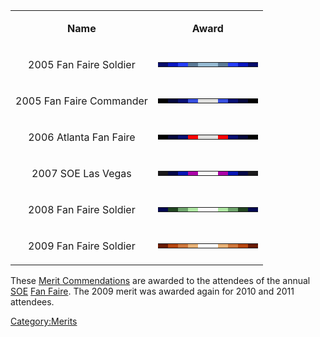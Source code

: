 <table>
<tbody>
<tr class="odd">
<td style="text-align: center;"><p><b>Name</b></p></td>
<td style="text-align: center;"><p><b>Award</b></p></td>
</tr>
<tr class="even">
<td style="text-align: center;"><p>2005 Fan Faire Soldier</p></td>
<td style="text-align: center;"><table class="bigmerit">
<tr>
<td bgcolor="#080D6B">
</td>
<td bgcolor="#0A16C0">
</td>
<td bgcolor="#253EFB">
</td>
<td bgcolor="#5B7A97">
</td>
<td bgcolor="#97BBD3">
</td>
<td bgcolor="#97BBD3">
</td>
<td bgcolor="#5B7A97">
</td>
<td bgcolor="#253EFB">
</td>
<td bgcolor="#0A16C0">
</td>
<td bgcolor="#080D6B">
</td>
</tr>
</table></td>
</tr>
<tr class="odd">
<td style="text-align: center;"><p>2005 Fan Faire Commander</p></td>
<td style="text-align: center;"><table class="bigmerit">
<tr>
<td bgcolor="#000000">
</td>
<td bgcolor="#03063A">
</td>
<td bgcolor="#060E71">
</td>
<td bgcolor="#364EDF">
</td>
<td bgcolor="#E0E0DF">
</td>
<td bgcolor="#E0E0DF">
</td>
<td bgcolor="#364EDF">
</td>
<td bgcolor="#060E71">
</td>
<td bgcolor="#03063A">
</td>
<td bgcolor="#000000">
</td>
</tr>
</table></td>
</tr>
<tr class="even">
<td style="text-align: center;"><p>2006 Atlanta Fan Faire</p></td>
<td style="text-align: center;"><table class="bigmerit">
<tr>
<td bgcolor="#000000">
</td>
<td bgcolor="#03063A">
</td>
<td bgcolor="#060E71">
</td>
<td bgcolor="#fe0000">
</td>
<td bgcolor="#E0E0DF">
</td>
<td bgcolor="#E0E0DF">
</td>
<td bgcolor="#fe0000">
</td>
<td bgcolor="#060E71">
</td>
<td bgcolor="#03063A">
</td>
<td bgcolor="#000000">
</td>
</tr>
</table></td>
</tr>
<tr class="odd">
<td style="text-align: center;"><p>2007 SOE Las Vegas</p></td>
<td style="text-align: center;"><table class="bigmerit">
<tr>
<td bgcolor="#1a191b">
</td>
<td bgcolor="#040847">
</td>
<td bgcolor="#0715b4">
</td>
<td bgcolor="#ac00a8">
</td>
<td bgcolor="#ffffff">
</td>
<td bgcolor="#ffffff">
</td>
<td bgcolor="#ac00a8">
</td>
<td bgcolor="#0715b4">
</td>
<td bgcolor="#040847">
</td>
<td bgcolor="#1a191b">
</td>
</tr>
</table></td>
</tr>
<tr class="even">
<td style="text-align: center;"><p>2008 Fan Faire Soldier</p></td>
<td style="text-align: center;"><table class="bigmerit">
<tr>
<td bgcolor="#040950">
</td>
<td bgcolor="#224521">
</td>
<td bgcolor="#6ea46c">
</td>
<td bgcolor="#b0e8a4">
</td>
<td bgcolor="#ffffff">
</td>
<td bgcolor="#ffffff">
</td>
<td bgcolor="#b0e8a4">
</td>
<td bgcolor="#6ea46c">
</td>
<td bgcolor="#224521">
</td>
<td bgcolor="#040950">
</td>
</tr>
</table></td>
</tr>
<tr class="odd">
<td style="text-align: center;"><p>2009 Fan Faire Soldier</p></td>
<td style="text-align: center;"><table class="bigmerit">
<tr>
<td bgcolor="#681b02">
</td>
<td bgcolor="#b6450e">
</td>
<td bgcolor="#ce763b">
</td>
<td bgcolor="#e7b176">
</td>
<td bgcolor="#ffffff">
</td>
<td bgcolor="#ffffff">
</td>
<td bgcolor="#e7b176">
</td>
<td bgcolor="#ce763b">
</td>
<td bgcolor="#b6450e">
</td>
<td bgcolor="#681b02">
</td>
</tr>
</table></td>
</tr>
</tbody>
</table>

These [Merit Commendations](/Merit_Commendations "wikilink") are awarded
to the attendees of the annual [SOE](/SOE "wikilink") [Fan
Faire](/Fan_Faire "wikilink"). The 2009 merit was awarded again for 2010
and 2011 attendees.

[Category:Merits](/Category:Merits "wikilink")
